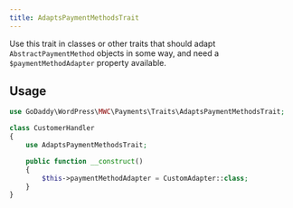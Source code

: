 ```yaml
---
title: AdaptsPaymentMethodsTrait
---
```


Use this trait in classes or other traits that should adapt `AbstractPaymentMethod` objects in some way, and need a `$paymentMethodAdapter` property available.

## Usage
```php
use GoDaddy\WordPress\MWC\Payments\Traits\AdaptsPaymentMethodsTrait;

class CustomerHandler
{
    use AdaptsPaymentMethodsTrait;

    public function __construct()
    {
        $this->paymentMethodAdapter = CustomAdapter::class;
    }
}
```